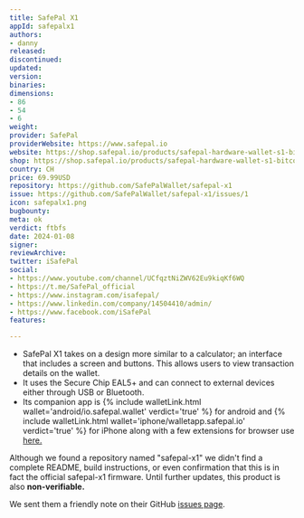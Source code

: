 ```yaml
---
title: SafePal X1
appId: safepalx1
authors:
- danny
released: 
discontinued: 
updated: 
version: 
binaries: 
dimensions:
- 86
- 54
- 6
weight: 
provider: SafePal
providerWebsite: https://www.safepal.io
website: https://shop.safepal.io/products/safepal-hardware-wallet-s1-bitcoin-wallet
shop: https://shop.safepal.io/products/safepal-hardware-wallet-s1-bitcoin-wallet
country: CH
price: 69.99USD
repository: https://github.com/SafePalWallet/safepal-x1
issue: https://github.com/SafePalWallet/safepal-x1/issues/1
icon: safepalx1.png
bugbounty: 
meta: ok
verdict: ftbfs
date: 2024-01-08
signer: 
reviewArchive: 
twitter: iSafePal
social:
- https://www.youtube.com/channel/UCfqztNiZWV62Eu9kiqKf6WQ
- https://t.me/SafePal_official
- https://www.instagram.com/isafepal/
- https://www.linkedin.com/company/14504410/admin/
- https://www.facebook.com/iSafePal
features: 

---
```


- SafePal X1 takes on a design more similar to a calculator; an interface that includes a screen and buttons. This allows users to view transaction details on the wallet.
- It uses the Secure Chip EAL5+ and can connect to external devices either through USB or Bluetooth.
- Its companion app is {% include walletLink.html wallet='android/io.safepal.wallet' verdict='true' %} for android and {% include walletLink.html wallet='iphone/walletapp.safepal.io' verdict='true' %} for iPhone along with a few extensions for browser use [here.](https://www.safepal.com/extension) 

Although we found a repository named "safepal-x1" we didn't find a complete README, build instructions, or even confirmation that this is in fact the official safepal-x1 firmware. Until further updates, this product is also **non-verifiable.**

We sent them a friendly note on their GitHub [issues page](https://github.com/SafePalWallet/safepal-x1/issues/1).